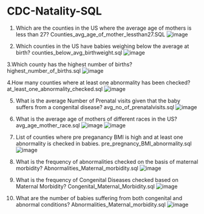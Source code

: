 # CDC-Natality-SQL

1. Which are the counties in the US where the average age of mothers is less than 27? 
Counties_avg_age_of_mother_lessthan27.SQL
![image](https://user-images.githubusercontent.com/100943963/156813565-7718dc1a-eb41-4a20-b42e-9620cd0ad75c.png)

2. Which counties in the US have babies weighing below the average at birth?
counties_below_avg_birthweight.sql
![image](https://user-images.githubusercontent.com/100943963/156814110-8cde9b15-e149-49f5-a27c-0a3326881236.png)

3.Which county has the highest number of births?
highest_number_of_births.sql
![image](https://user-images.githubusercontent.com/100943963/156814761-e12c665d-4687-4119-9d00-cc4c5e6c108b.png)

4.How many counties where at least one abnormality has been checked?
at_least_one_abnormality_checked.sql
![image](https://user-images.githubusercontent.com/100943963/156815596-022d1156-ac66-454c-8933-d1342da463fa.png)

5. What is the average Number of Prenatal visits given that the baby suffers from a congenital disease?
avg_no_of_prenatalvisits.sql
![image](https://user-images.githubusercontent.com/100943963/156816104-1cc1d442-f6ed-4194-96df-04bd7ef3f2d2.png)

6. What is the average age of mothers of different races in the US?
avg_age_mother_race.sql
![image](https://user-images.githubusercontent.com/100943963/156816624-250b7cd4-d696-4fe8-858c-39fe814929b6.png)
![image](https://user-images.githubusercontent.com/100943963/156816670-1e0541f4-cba1-4d37-b12a-472ff8e9a4fa.png)

7. List of counties where pre preganancy BMI is high and at least one abnormality is checked in babies.
pre_pregnancy_BMI_abnormality.sql
![image](https://user-images.githubusercontent.com/100943963/156820880-8ab3f685-588d-40eb-b4c9-65ee7e47eadf.png)

8. What is the frequency of abnormalities checked on the basis of maternal morbidity?
Abnormalities_Maternal_morbidity.sql
![image](https://user-images.githubusercontent.com/100943963/156885946-aa77a615-1737-45f3-9066-6c819216d3cf.png)

9. What is the frequency of Congenital Diseases checked based on Maternal Morbidity?
Congenital_Maternal_Morbidity.sql
![image](https://user-images.githubusercontent.com/100943963/156886388-36943e23-0de8-4b91-b907-786bbe23fea8.png)

10. What are the number of babies suffering from both congenital and abnormal conditions?
Abnormalities_Maternal_morbidity.sql
![image](https://user-images.githubusercontent.com/100943963/156887975-85c03523-6691-4192-89bf-e6e3cc140c03.png)

